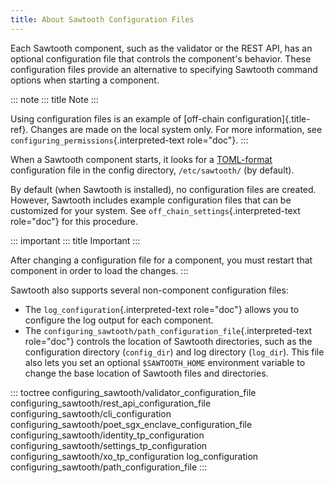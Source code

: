 ```yaml
---
title: About Sawtooth Configuration Files
---
```


Each Sawtooth component, such as the validator or the REST API, has an
optional configuration file that controls the component\'s behavior.
These configuration files provide an alternative to specifying Sawtooth
command options when starting a component.

::: note
::: title
Note
:::

Using configuration files is an example of [off-chain
configuration]{.title-ref}. Changes are made on the local system only.
For more information, see `configuring_permissions`{.interpreted-text
role="doc"}.
:::

When a Sawtooth component starts, it looks for a
[TOML-format](https://github.com/toml-lang/toml) configuration file in
the config directory, `/etc/sawtooth/` (by default).

By default (when Sawtooth is installed), no configuration files are
created. However, Sawtooth includes example configuration files that can
be customized for your system. See
`off_chain_settings`{.interpreted-text role="doc"} for this procedure.

::: important
::: title
Important
:::

After changing a configuration file for a component, you must restart
that component in order to load the changes.
:::

Sawtooth also supports several non-component configuration files:

-   The `log_configuration`{.interpreted-text role="doc"} allows you to
    configure the log output for each component.
-   The `configuring_sawtooth/path_configuration_file`{.interpreted-text
    role="doc"} controls the location of Sawtooth directories, such as
    the configuration directory (`config_dir`) and log directory
    (`log_dir`). This file also lets you set an optional
    `$SAWTOOTH_HOME` environment variable to change the base location of
    Sawtooth files and directories.

::: toctree
configuring_sawtooth/validator_configuration_file
configuring_sawtooth/rest_api_configuration_file
configuring_sawtooth/cli_configuration
configuring_sawtooth/poet_sgx_enclave_configuration_file
configuring_sawtooth/identity_tp_configuration
configuring_sawtooth/settings_tp_configuration
configuring_sawtooth/xo_tp_configuration log_configuration
configuring_sawtooth/path_configuration_file
:::
